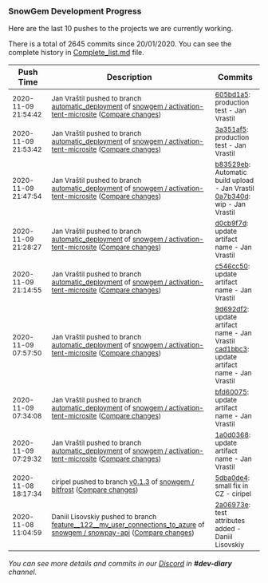 
### SnowGem Development Progress

Here are the last 10 pushes to the projects we are currently working.

There is a total of 2645 commits since 20/01/2020. You can see the complete history in
 [Complete_list.md](Complete_list.md) file.

| Push Time | Description | Commits |
| --- | --- | --- |
| <sub>2020-11-09 21:54:42</sub> | <sub>Jan Vraštil pushed to branch [automatic\_deployment](https://gitlab.com/snowgem/activation-tent-microsite/commits/automatic_deployment) of [snowgem / activation\-tent\-microsite](https://gitlab.com/snowgem/activation-tent-microsite) ([Compare changes](https://gitlab.com/snowgem/activation-tent-microsite/compare/3a351af5660ae5e84a3feeb775c29773bd47fb14...605bd1a525e3a368d8ed7ade70f84482e59c549c))</sub> | <sub>[605bd1a5](https://gitlab.com/snowgem/activation-tent-microsite/-/commit/605bd1a525e3a368d8ed7ade70f84482e59c549c): production test - Jan Vrastil</sub> |
| <sub>2020-11-09 21:53:42</sub> | <sub>Jan Vraštil pushed to branch [automatic\_deployment](https://gitlab.com/snowgem/activation-tent-microsite/commits/automatic_deployment) of [snowgem / activation\-tent\-microsite](https://gitlab.com/snowgem/activation-tent-microsite) ([Compare changes](https://gitlab.com/snowgem/activation-tent-microsite/compare/0a7b340d4993c78c44088dea3b2145c7e5548d74...3a351af5660ae5e84a3feeb775c29773bd47fb14))</sub> | <sub>[3a351af5](https://gitlab.com/snowgem/activation-tent-microsite/-/commit/3a351af5660ae5e84a3feeb775c29773bd47fb14): production test - Jan Vrastil</sub> |
| <sub>2020-11-09 21:47:54</sub> | <sub>Jan Vraštil pushed to branch [automatic\_deployment](https://gitlab.com/snowgem/activation-tent-microsite/commits/automatic_deployment) of [snowgem / activation\-tent\-microsite](https://gitlab.com/snowgem/activation-tent-microsite) ([Compare changes](https://gitlab.com/snowgem/activation-tent-microsite/compare/d0cb9f7d81999ea32b5289e419247f6a276b856d...0a7b340d4993c78c44088dea3b2145c7e5548d74))</sub> | <sub>[b83529eb](https://gitlab.com/snowgem/activation-tent-microsite/-/commit/b83529eb15a7aef60472a847b0eb70afb815d36b): Automatic build upload - Jan Vrastil<br>[0a7b340d](https://gitlab.com/snowgem/activation-tent-microsite/-/commit/0a7b340d4993c78c44088dea3b2145c7e5548d74): wip - Jan Vrastil</sub> |
| <sub>2020-11-09 21:28:27</sub> | <sub>Jan Vraštil pushed to branch [automatic\_deployment](https://gitlab.com/snowgem/activation-tent-microsite/commits/automatic_deployment) of [snowgem / activation\-tent\-microsite](https://gitlab.com/snowgem/activation-tent-microsite) ([Compare changes](https://gitlab.com/snowgem/activation-tent-microsite/compare/c546cc5001ccdf4be15cdb363375327ba177ae0a...d0cb9f7d81999ea32b5289e419247f6a276b856d))</sub> | <sub>[d0cb9f7d](https://gitlab.com/snowgem/activation-tent-microsite/-/commit/d0cb9f7d81999ea32b5289e419247f6a276b856d): update artifact name - Jan Vrastil</sub> |
| <sub>2020-11-09 21:14:55</sub> | <sub>Jan Vraštil pushed to branch [automatic\_deployment](https://gitlab.com/snowgem/activation-tent-microsite/commits/automatic_deployment) of [snowgem / activation\-tent\-microsite](https://gitlab.com/snowgem/activation-tent-microsite) ([Compare changes](https://gitlab.com/snowgem/activation-tent-microsite/compare/cad1bbc369467c1ecd669f0bdcd237f6fc66e6a1...c546cc5001ccdf4be15cdb363375327ba177ae0a))</sub> | <sub>[c546cc50](https://gitlab.com/snowgem/activation-tent-microsite/-/commit/c546cc5001ccdf4be15cdb363375327ba177ae0a): update artifact name - Jan Vrastil</sub> |
| <sub>2020-11-09 07:57:50</sub> | <sub>Jan Vraštil pushed to branch [automatic\_deployment](https://gitlab.com/snowgem/activation-tent-microsite/commits/automatic_deployment) of [snowgem / activation\-tent\-microsite](https://gitlab.com/snowgem/activation-tent-microsite) ([Compare changes](https://gitlab.com/snowgem/activation-tent-microsite/compare/bfd6007503588983cb7e57c4f08af62327300577...cad1bbc369467c1ecd669f0bdcd237f6fc66e6a1))</sub> | <sub>[9d692df2](https://gitlab.com/snowgem/activation-tent-microsite/-/commit/9d692df2e3cfd7dc4d9abc4beec032a6aa08e236): update artifact name - Jan Vrastil<br>[cad1bbc3](https://gitlab.com/snowgem/activation-tent-microsite/-/commit/cad1bbc369467c1ecd669f0bdcd237f6fc66e6a1): update artifact name - Jan Vrastil</sub> |
| <sub>2020-11-09 07:34:08</sub> | <sub>Jan Vraštil pushed to branch [automatic\_deployment](https://gitlab.com/snowgem/activation-tent-microsite/commits/automatic_deployment) of [snowgem / activation\-tent\-microsite](https://gitlab.com/snowgem/activation-tent-microsite) ([Compare changes](https://gitlab.com/snowgem/activation-tent-microsite/compare/1a0d0368520e960d627ec518d14328f519cbfbb7...bfd6007503588983cb7e57c4f08af62327300577))</sub> | <sub>[bfd60075](https://gitlab.com/snowgem/activation-tent-microsite/-/commit/bfd6007503588983cb7e57c4f08af62327300577): update artifact name - Jan Vrastil</sub> |
| <sub>2020-11-09 07:29:32</sub> | <sub>Jan Vraštil pushed to branch [automatic\_deployment](https://gitlab.com/snowgem/activation-tent-microsite/commits/automatic_deployment) of [snowgem / activation\-tent\-microsite](https://gitlab.com/snowgem/activation-tent-microsite) ([Compare changes](https://gitlab.com/snowgem/activation-tent-microsite/compare/7d3cd0b71d1436d6b8c883a844d722eb9f64047a...1a0d0368520e960d627ec518d14328f519cbfbb7))</sub> | <sub>[1a0d0368](https://gitlab.com/snowgem/activation-tent-microsite/-/commit/1a0d0368520e960d627ec518d14328f519cbfbb7): update artifact name - Jan Vrastil</sub> |
| <sub>2020-11-08 18:17:34</sub> | <sub>ciripel pushed to branch [v0\.1\.3](https://gitlab.com/snowgem/bitfrost/commits/v0.1.3) of [snowgem / bitfrost](https://gitlab.com/snowgem/bitfrost) ([Compare changes](https://gitlab.com/snowgem/bitfrost/compare/b1ade18a931eacbe8b49425ccf5486a8766ef9c5...5dba0de4211e9a0225b5d1030ec52d29d308ff89))</sub> | <sub>[5dba0de4](https://gitlab.com/snowgem/bitfrost/-/commit/5dba0de4211e9a0225b5d1030ec52d29d308ff89): small fix in CZ - ciripel</sub> |
| <sub>2020-11-08 11:04:59</sub> | <sub>Daniil Lisovskiy pushed to branch [feature\_\_122\_\_mv\_user\_connections\_to\_azure](https://gitlab.com/snowgem/snowpay-api/commits/feature__122__mv_user_connections_to_azure) of [snowgem / snowpay\-api](https://gitlab.com/snowgem/snowpay-api) ([Compare changes](https://gitlab.com/snowgem/snowpay-api/compare/7a25737e737c5bae7fc36b5cae47b8c0f3490319...2a06973edfb9e908c4e55da02f3c9f39ea1b398b))</sub> | <sub>[2a06973e](https://gitlab.com/snowgem/snowpay-api/-/commit/2a06973edfb9e908c4e55da02f3c9f39ea1b398b): test attributes added - Daniil Lisovskiy</sub> |

_You can see more details and commits in our [Discord](https://discord.gg/zumGnbg) in **#dev-diary** channel._
